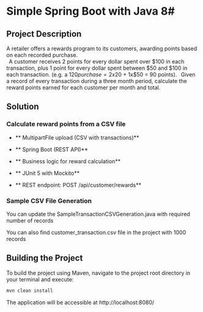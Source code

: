 # Simple Spring Boot with Java 8#

## Project Description

A retailer offers a rewards program to its customers, awarding points based on each recorded purchase.  
  
A customer receives 2 points for every dollar spent over $100 in each transaction, plus 1 point for every dollar spent between $50 and $100 in each transaction. 
(e.g. a $120 purchase = 2x$20 + 1x$50 = 90 points). 
  
Given a record of every transaction during a three month period, calculate the reward points earned for each customer per month and total. 

## Solution
### Calculate reward points from a CSV file

- ** MultipartFile upload (CSV with transactions)**

- ** Spring Boot (REST API)**

- ** Business logic for reward calculation**

- ** JUnit 5 with Mockito**

- ** REST endpoint: POST /api/customer/rewards**


### Sample CSV File Generation

 You can update the SampleTransactionCSVGeneration.java with required number of records

 You can also find customer_transaction.csv file in the project with 1000 records


## Building the Project

To build the project using Maven, navigate to the project root directory in your terminal and execute:

```bash
mvn clean install
```

The application will be accessible at http://localhost:8080/


